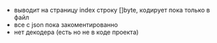
+ выводит на страницу index строку []byte, кодирует пока только в файл
+ все с json пока закоментированно
+ нет декодера (есть но не в коде проекта)
